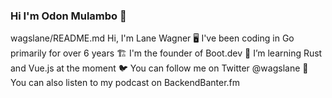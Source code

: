 ### Hi  I'm Odon Mulambo 👋

<!--
**Mulambo97/Mulambo97** is a ✨ _special_ ✨ repository because its `README.md` (this file) appears on your GitHub profile.

Here are some ideas to get you started:

- 🔭 I’m currently working on ...
- 🌱 I’m currently learning ...
- 👯 I’m looking to collaborate on ...
- 🤔 I’m looking for help with ...
- 💬 Ask me about ...
- 📫 How to reach me: ...
- 😄 Pronouns: ...
- ⚡ Fun fact: ...
-->
wagslane/README.md
Hi, I'm Lane Wagner
🖥️ I've been coding in Go primarily for over 6 years
🏗️ I'm the founder of Boot.dev
🦀 I’m learning Rust and Vue.js at the moment
🐦 You can follow me on Twitter @wagslane
🎤 You can also listen to my podcast on BackendBanter.fm
